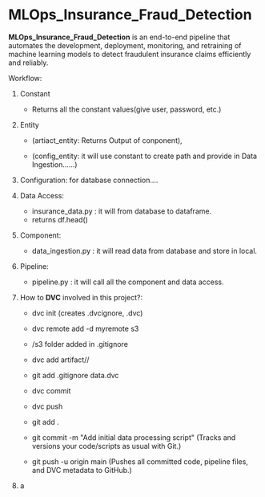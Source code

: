# MLOps_Insurance_Fraud_Detection
**MLOps_Insurance_Fraud_Detection** is an end-to-end pipeline that automates the development, deployment, monitoring, and retraining of machine learning models to detect fraudulent insurance claims efficiently and reliably.

Workflow:
1. Constant 
    - Returns all the constant values(give user, password, etc.)

2. Entity 
    - (artiact_entity: Returns Output of conponent), 

    - (config_entity: it will use constant to create path and provide in Data Ingestion......)

3. Configuration: for database connection....

4. Data Access: 
    - insurance_data.py : it will from database to dataframe. 
    - returns df.head()

4. Component:
    - data_ingestion.py : it will read data from database and store in local.

5. Pipeline:
    - pipeline.py : it will call all the component and data access.



6. How to **DVC** involved in this project?:

    - dvc init (creates .dvcignore, .dvc)

    - dvc remote add -d myremote s3       
    <!-- {Create a Remote Storage for DVC (e.g., Google Drive, S3, Azure, etc.)
    dvc remote add -d myremote gdrive://<your-drive-id>} -->

    - /s3 folder added in .gitignore

    - dvc add artifact//
    - git add .gitignore data.dvc
    - dvc commit  
    - dvc push
    - git add .

    - git commit -m "Add initial data processing script"
        (Tracks and versions your code/scripts as usual with Git.)

    - git push -u origin main
        (Pushes all committed code, pipeline files, and DVC metadata to GitHub.)


7. a

